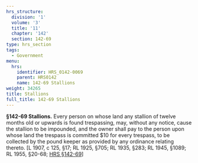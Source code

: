 ```yaml
---
hrs_structure:
  division: '1'
  volume: '3'
  title: '11'
  chapter: '142'
  section: 142-69
type: hrs_section
tags:
  - Government
menu:
  hrs:
    identifier: HRS_0142-0069
    parent: HRS0142
    name: 142-69 Stallions
weight: 34265
title: Stallions
full_title: 142-69 Stallions
---
```

**§142-69 Stallions.** Every person on whose land any stallion of twelve months old or upwards is found trespassing, may, without any notice, cause the stallion to be impounded, and the owner shall pay to the person upon whose land the trespass is committed $10 for every trespass, to be collected by the pound keeper as provided by any ordinance relating thereto. [L 1907, c 125, §17; RL 1925, §705; RL 1935, §283; RL 1945, §1089; RL 1955, §20-68; [HRS §142-69](/title-11/chapter-142/section-142-69/)]